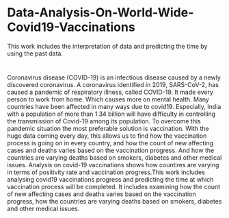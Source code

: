 # Data-Analysis-On-World-Wide-Covid19-Vaccinations
   This work includes the interpretation of data and predicting the time by using the past data.
#
Coronavirus disease (COVID-19) is an infectious disease caused by a newly discovered coronavirus. A coronavirus identified in 2019, SARS-CoV-2, has caused a pandemic of   respiratory illness, called COVID-19. It made every person to work from home. Which causes more on mental health. Many countries have been affected in many ways due to covid19.
Especially, India with a population of more than 1.34 billion will have difficulty in controlling the transmission of Covid-19 among its population. To overcome this pandemic situation the most preferable solution is vaccination. With the huge data coming every day, this allows us to find how the vaccination process is going on in every country, and how the count of new affecting cases and deaths varies based on the vaccination progress. And how the countries are varying deaths based on smokers, diabetes and other medical issues. Analysis on covid-19 vaccinations shows how countires are varying in terms of positivity rate and vaccination progress.This work includes analysing covid19 vaccinations progress and predicting the time at which  vaccination process will be completed. It includes examining how the count of new affecting cases and deaths varies based on the vaccination progress, how the countries are varying deaths based on smokers, diabetes and other medical issues.
